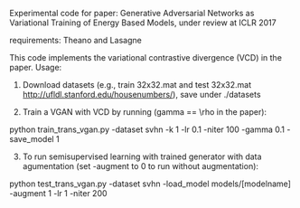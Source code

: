 Experimental code for paper: Generative Adversarial Networks as Variational Training of Energy Based Models, under review at ICLR 2017

requirements: Theano and Lasagne

This code implements the variational contrastive divergence (VCD) in the paper.
Usage:

1. Download datasets (e.g., train 32x32.mat and test 32x32.mat http://ufldl.stanford.edu/housenumbers/), save under ./datasets

2. Train a VGAN with VCD by running (gamma == \rho in the paper):

python train_trans_vgan.py -dataset svhn -k 1 -lr 0.1 -niter 100 -gamma 0.1 -save_model 1

3. To run semisupervised learning with trained generator with data agumentation (set -augment to 0 to run without augmentation):

python test_trans_vgan.py -dataset svhn -load_model models/[modelname] -augment 1 -lr 1 -niter 200
